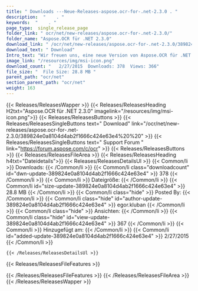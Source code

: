 ```yaml
---
title: " Downloads ---Neue-Releases-aspose.ocr-for-.net-2.3.0 . "
description:  "    . " 
keywords:  "    . " 
page_type:  single_release_page
folder_link: " ocr/net/new-releases/aspose.ocr-for-.net-2.3.0/"
folder_name: "Aspose.OCR für .NET 2.3.0"
download_link: " /ocr/net/new-releases/aspose.ocr-for-.net-2.3.0/389824e0a8104d4ab2f1666c424e63e4"
download_text: " Download"
Intro_text: "Wir freuen uns, eine neue Version von Aspose.OCR für .NET mit folgenden Impr..."
image_link: "/resources/img/msi-icon.png"
download_count: "   2/27/2015  Downloads: 378  Views: 366"
file_size: "  File Size: 28.8 MB "
parent_path: "ocr/net"
section_parent_path: "ocr/net"
weight: 163
---
```


{{< Releases/ReleasesWapper >}}
  {{< Releases/ReleasesHeading H2txt="Aspose.OCR für .NET 2.3.0" imagelink="/resources/img/msi-icon.png">}}
  {{< Releases/ReleasesButtons >}}
    {{< Releases/ReleasesSingleButtons text=" Download" link="/ocr/net/new-releases/aspose.ocr-for-.net-2.3.0/389824e0a8104d4ab2f1666c424e63e4%20%20" >}}
    {{< Releases/ReleasesSingleButtons text=" Support Forum " link="https://forum.aspose.com/c/ocr" >}}
  {{< Releases/ReleasesButtons >}}
  {{< Releases/ReleasesFileArea >}}
    {{< Releases/ReleasesHeading h4txt="Dateidetails">}}
    {{< Releases/ReleasesDetailsUl >}}
            {{< Common/li >}} Downloads: {{< /Common/li >}}
      {{< Common/li class="downloadcount" id="dwn-update-389824e0a8104d4ab2f1666c424e63e4" >}} 378 {{< /Common/li >}}
      {{< Common/li >}} Dateigröße: {{< /Common/li >}}
      {{< Common/li id="size-update-389824e0a8104d4ab2f1666c424e63e4" >}} 28.8 MB {{< /Common/li >}} 
      {{< Common/li  class="hide" >}} Posted By: {{< /Common/li >}} 
      {{< Common/li class="hide" id="author-update-389824e0a8104d4ab2f1666c424e63e4" >}} egor.kluban {{< /Common/li >}}
      {{< Common/li class="hide" >}} Ansichten: {{< /Common/li >}}
      {{< Common/li class="hide" id="view-update-389824e0a8104d4ab2f1666c424e63e4" >}} 367 {{< /Common/li >}}
      {{< Common/li >}} Hinzugefügt am: {{< /Common/li >}}
      {{< Common/li id="added-update-389824e0a8104d4ab2f1666c424e63e4" >}} 2/27/2015 {{< /Common/li >}} 

    {{< /Releases/ReleasesDetailsUl >}}

  {{< Releases/ReleasesFileFeatures >}}
      
  {{< /Releases/ReleasesFileFeatures >}}
 {{< /Releases/ReleasesFileArea >}}
{{< /Releases/ReleasesWapper >}}



